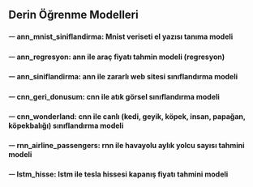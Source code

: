 ## Derin Öğrenme Modelleri
#### ᅳ ann_mnist_siniflandirma: Mnist veriseti el yazısı tanıma modeli
#### ᅳ ann_regresyon: ann ile araç fiyatı tahmin modeli (regresyon)
#### ᅳ ann_siniflandirma: ann ile zararlı web sitesi sınıflandırma modeli
#### ᅳ cnn_geri_donusum: cnn ile atık görsel sınıflandırma modeli
#### ᅳ cnn_wonderland: cnn ile canlı (kedi, geyik, köpek, insan, papağan, köpekbalığı) sınıflandırma modeli
#### ᅳ rnn_airline_passengers: rnn ile havayolu aylık yolcu sayısı tahmini modeli
#### ᅳ lstm_hisse: lstm ile tesla hissesi kapanış fiyatı tahmini modeli
